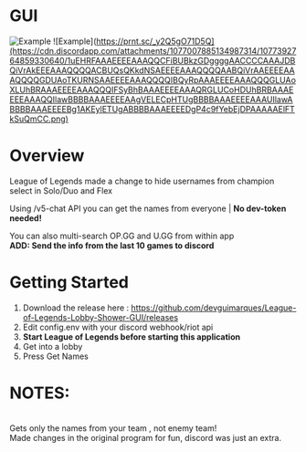 # GUI
![Example](example.png)
![Example](https://prnt.sc/_y2Q5gO71D5Q](https://cdn.discordapp.com/attachments/1077007885134987314/1077392764859330640/1uEHRFAAAEEEEAAAQQCFiBUBkzGDggggAACCCCAAAJDBQiVrAkEEEAAAQQQQACBUQsQKkdNSAEEEEAAAQQQQAABQiVrAAEEEEAAAQQQQGDUAoTKURNSAAEEEEAAAQQQQIBQyRpAAAEEEEAAAQQQGLUAoXLUhBRAAAEEEEAAAQQQIFSyBhBAAAEEEEAAAQRGLUCoHDUhBRBAAAEEEEAAAQQIlawBBBBAAAEEEEAAgVELECpHTUgBBBBAAAEEEEAAAUIlawABBBBAAAEEEEBg1AKEylETUgABBBBAAAEEEEDgP4c9fYebEjDPAAAAAElFTkSuQmCC.png)
# Overview

League of Legends made a change to hide usernames from champion select in Solo/Duo and Flex

Using /v5-chat API you can get the names from everyone
| __No dev-token needed!__

You can also multi-search OP.GG and U.GG from within app
 <br /> __ADD: Send the info from the last 10 games to discord__

# Getting Started

1. Download the release here : https://github.com/devguimarques/League-of-Legends-Lobby-Shower-GUI/releases
2. Edit config.env with your discord webhook/riot api
3. __Start League of Legends before starting this application__
4. Get into a lobby
5. Press Get Names

# NOTES:  
<br /> Gets only the names from your team , not enemy team!
<br /> Made changes in the original program for fun, discord was just an extra.
